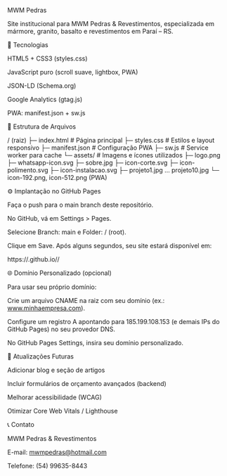 MWM Pedras

Site institucional para MWM Pedras & Revestimentos, especializada em mármore, granito, basalto e revestimentos em Paraí – RS.

🚀 Tecnologias

HTML5 + CSS3 (styles.css)

JavaScript puro (scroll suave, lightbox, PWA)

JSON-LD (Schema.org)

Google Analytics (gtag.js)

PWA: manifest.json + sw.js

📁 Estrutura de Arquivos

/ (raiz)
├─ index.html         # Página principal
├─ styles.css         # Estilos e layout responsivo
├─ manifest.json      # Configuração PWA
├─ sw.js              # Service worker para cache
└─ assets/            # Imagens e ícones utilizados
   ├─ logo.png
   ├─ whatsapp-icon.svg
   ├─ sobre.jpg
   ├─ icon-corte.svg
   ├─ icon-polimento.svg
   ├─ icon-instalacao.svg
   ├─ projeto1.jpg … projeto10.jpg
   └─ icon-192.png, icon-512.png (PWA)

⚙️ Implantação no GitHub Pages

Faça o push para o main branch deste repositório.

No GitHub, vá em Settings > Pages.

Selecione Branch: main e Folder: / (root).

Clique em Save. Após alguns segundos, seu site estará disponível em:

https://<seu-usuario>.github.io/<nome-do-repo>/

🌐 Domínio Personalizado (opcional)

Para usar seu próprio domínio:

Crie um arquivo CNAME na raiz com seu domínio (ex.: www.minhaempresa.com).

Configure um registro A apontando para 185.199.108.153 (e demais IPs do GitHub Pages) no seu provedor DNS.

No GitHub Pages Settings, insira seu domínio personalizado.

🔄 Atualizações Futuras

Adicionar blog e seção de artigos

Incluir formulários de orçamento avançados (backend)

Melhorar acessibilidade (WCAG)

Otimizar Core Web Vitals / Lighthouse

📞 Contato

MWM Pedras & Revestimentos

E-mail: mwmpedras@hotmail.com

Telefone: (54) 99635-8443
